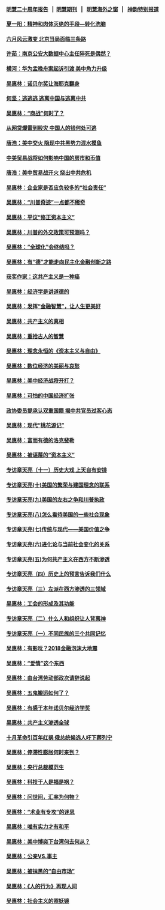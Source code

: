 #### [明慧二十周年报告](https://github.com/gfw-breaker/mh-reports/blob/master/README.md?t=07152335) &nbsp;&nbsp;|&nbsp;&nbsp;[明慧期刊](https://github.com/gfw-breaker/mh-qikan) &nbsp;&nbsp;|&nbsp;&nbsp; [明慧海外之窗](https://github.com/gfw-breaker/mh-news/blob/master/README.md?t=07152335) &nbsp;&nbsp;|&nbsp;&nbsp; [神韵特别报道](https://github.com/gfw-breaker/mh-news/blob/master/shenyun.md?t=07152335) 

#### [夏一阳：精神和肉体灭绝的手段—转化洗脑](../pages/nsc423/n11368250.md?t=07152335) 

#### [六月风云激变 北京当局面临三条路](../pages/nsc423/n11313668.md?t=07152335) 

#### [许茹：南京公安大数据中心主任猝死是偶然？](../pages/nsc423/n11064744.md?t=07152335) 

#### [横河：华为孟晚舟案起诉引渡 美中角力升级](../pages/nsc423/n11027230.md?t=07152335) 

#### [吴惠林：诺贝尔奖让海耶克翻身](../pages/nsc423/n10890049.md?t=07152335) 

#### [何坚：逃逃逃 逃离中国与逃离中共](../pages/nsc423/n10592891.md?t=07152335) 

#### [吴惠林：“商战”何时了？](../pages/nsc423/n10573558.md?t=07152335) 

#### [从网贷爆雷到股灾 中国人的钱何处可逃](../pages/nsc423/n10572800.md?t=07152335) 

#### [唐浩：美中交火 隐现中共黑势力混水摸鱼](../pages/nsc423/n10544040.md?t=07152335) 

#### [中美贸易战将如何影响中国的房市和币值](../pages/nsc423/n10543697.md?t=07152335) 

#### [唐浩：美中贸易战开火 烧出中共危机](../pages/nsc423/n10540126.md?t=07152335) 

#### [吴惠林：企业家是否应负较多的“社会责任”](../pages/nsc423/n10535022.md?t=07152335) 

#### [吴惠林：“川普奇迹”一点都不稀奇](../pages/nsc423/n10512808.md?t=07152335) 

#### [吴惠林：平议“修正资本主义”](../pages/nsc423/n10495724.md?t=07152335) 

#### [吴惠林：川普的外交政策可预测吗？](../pages/nsc423/n10462387.md?t=07152335) 

#### [吴惠林：“全球化”会终结吗？](../pages/nsc423/n10452838.md?t=07152335) 

#### [吴惠林：有“德”才能走向民主化金融创新之路](../pages/nsc423/n10432292.md?t=07152335) 

#### [获奖作家：这共产主义是一种癌](../pages/nsc423/n10431541.md?t=07152335) 

#### [吴惠林：经济学是讲道德的](../pages/nsc423/n10398014.md?t=07152335) 

#### [吴惠林：发挥“金融智慧”，让人生更美好](../pages/nsc423/n10375019.md?t=07152335) 

#### [吴惠林：共产主义的真相](../pages/nsc423/n10351394.md?t=07152335) 

#### [吴惠林：重拾古人的智慧](../pages/nsc423/n10337691.md?t=07152335) 

#### [吴惠林：理念永恒的《资本主义与自由》](../pages/nsc423/n10316274.md?t=07152335) 

#### [吴惠林：数位经济的美丽与哀愁](../pages/nsc423/n10292946.md?t=07152335) 

#### [吴惠林：美中经济战将开打？](../pages/nsc423/n10258825.md?t=07152335) 

#### [吴惠林：可怕的中国经济扩张](../pages/nsc423/n10219147.md?t=07152335) 

#### [政协委员提承认双重国籍 揭中共官员过客心态](../pages/nsc423/n10208809.md?t=07152335) 

#### [吴惠林：现代“桃花源记”](../pages/nsc423/n10185234.md?t=07152335) 

#### [吴惠林：富而有德的洛克斐勒](../pages/nsc423/n10142264.md?t=07152335) 

#### [吴惠林：被诬蔑的“资本主义”](../pages/nsc423/n10124816.md?t=07152335) 

#### [专访章天亮（十一）历史大戏 上天自有安排](../pages/nsc423/n10094905.md?t=07152335) 

#### [专访章天亮(十)美国的繁荣与建国理念的联系](../pages/nsc423/n10094899.md?t=07152335) 

#### [专访章天亮(九)美国的左右之争和川普执政](../pages/nsc423/n10094889.md?t=07152335) 

#### [专访章天亮(八)怎么看待美国的一些社会现象](../pages/nsc423/n10094857.md?t=07152335) 

#### [专访章天亮(七)传统与现代——美国价值之争](../pages/nsc423/n10093140.md?t=07152335) 

#### [专访章天亮(六)进化论与当前社会变化的关系](../pages/nsc423/n10092036.md?t=07152335) 

#### [专访章天亮(五)为何共产主义在西方不断渗透](../pages/nsc423/n10083620.md?t=07152335) 

#### [专访章天亮（四）历史上的预言告诉我们什么](../pages/nsc423/n10083606.md?t=07152335) 

#### [专访章天亮（三）左派在西方渗透的三领域](../pages/nsc423/n10081115.md?t=07152335) 

#### [吴惠林：工会的形成及其功能](../pages/nsc423/n10080633.md?t=07152335) 

#### [专访章天亮（二）什么人和组织让人背离神](../pages/nsc423/n10076637.md?t=07152335) 

#### [专访章天亮（一）不同民族的三个共同记忆](../pages/nsc423/n10074188.md?t=07152335) 

#### [吴惠林：有影呒？2018金融泡沫大地震](../pages/nsc423/n10040534.md?t=07152335) 

#### [吴惠林：“爱情”这个东西](../pages/nsc423/n10019423.md?t=07152335) 

#### [吴惠林：由台湾劳动部政次请辞说起](../pages/nsc423/n9979679.md?t=07152335) 

#### [吴惠林：五鬼搬运如何了？](../pages/nsc423/n9925338.md?t=07152335) 

#### [吴惠林：有感于本年诺贝尔经济学奖](../pages/nsc423/n9871883.md?t=07152335) 

#### [吴惠林：共产主义渗透全球](../pages/nsc423/n9812748.md?t=07152335) 

#### [十月革命引百年红祸 俄总统候选人吁下葬列宁](../pages/nsc423/n9810182.md?t=07152335) 

#### [吴惠林：停滞性膨胀何时来到？](../pages/nsc423/n9764136.md?t=07152335) 

#### [吴惠林：央行总裁模范生](../pages/nsc423/n9728134.md?t=07152335) 

#### [吴惠林：科技于人是福是祸？](../pages/nsc423/n9672982.md?t=07152335) 

#### [吴惠林：问世间，汇率为何物？](../pages/nsc423/n9621788.md?t=07152335) 

#### [吴惠林：“术业有专攻”的迷思](../pages/nsc423/n9580363.md?t=07152335) 

#### [吴惠林：唯有实力才有和平](../pages/nsc423/n9529599.md?t=07152335) 

#### [吴惠林：美中博奕下台湾何去何从？](../pages/nsc423/n9483598.md?t=07152335) 

#### [吴惠林：公亲VS.事主](../pages/nsc423/n9425637.md?t=07152335) 

#### [吴惠林：被抹黑的“自由市场”](../pages/nsc423/n9351545.md?t=07152335) 

#### [吴惠林：《人的行为》再现人间](../pages/nsc423/n9296339.md?t=07152335) 

#### [吴惠林：社会主义的照妖镜](../pages/nsc423/n9243460.md?t=07152335) 


